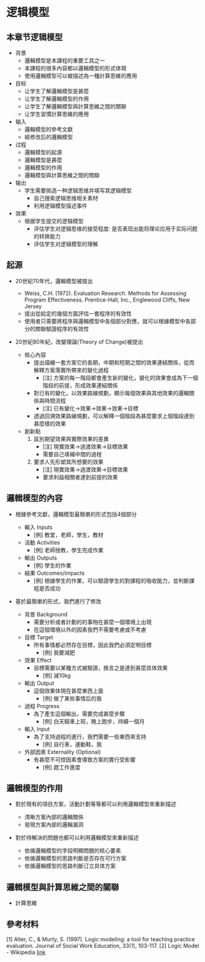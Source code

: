 # 逻辑模型

## 本章节逻辑模型

* 背景
    * 邏輯模型是本課程的重要工具之一
    * 本課程的很多內容都以邏輯模型的形式体現
    * 使用邏輯模型可以被描述為一種計算思維的應用
* 目标
    * 让学生了解邏輯模型是甚麼
    * 让学生了解邏輯模型的作用
    * 让学生了解邏輯模型與計算思維之間的關聯
    * 让学生習慣計算思維的應用
* 输入
    * 邏輯模型的參考文獻
    * 經修改后的邏輯模型
* 过程
    * 邏輯模型的起源
    * 邏輯模型是甚麼
    * 邏輯模型的作用
    * 邏輯模型與計算思維之間的關聯
* 输出
    * 学生需要挑选一种逻辑思维并填写其逻辑模型
        * 自己搜索逻辑思维相关素材
        * 利用逻辑模型描述事件
* 效果
    * 根据学生提交的逻辑模型
        * 评估学生对逻辑思维的接受程度: 是否表现出能将理论应用于实际问题的转换能力
        * 评估学生对逻辑模型的理解

## 起源

* 20世紀70年代，邏輯模型被提出
    * Weiss, C.H. (1972). Evaluation Research. Methods for Assessing Program Effectiveness. Prentice-Hall, Inc., Englewood Cliffs, New Jersey
    * 提出從給定的幾個方面評估一套程序的有效性
    * 使用者只需要將程序與邏輯模型中各個部分對應，就可以根據模型中各部分的關聯驗證程序的有效性

* 20世紀80年紀，改變理論(Theory of Change)被提出
    * 核心內容
        * 提出描繪一套方案它的長期，中期和短期之間的效果連結關係，從而解釋方案落實所帶來的變化過程
            * [注] 方案的每一階段都會產生新的變化，變化的效果會成為下一個階段的前提，形成效果連結關係
        * 對已有的變化，以效果路線規劃，顯示每個效果與其他效果的邏輯關係與時間流程
            * [注] 已有變化->效果->效果->效果->目標
        * 透過回溯效果路線規劃，可以解釋一個階段為甚麼要求上個階段達到甚麼樣的效果
    * 創新點
        1. 區別期望效果與實際效果的差異
            * [注] 現實效果->過渡效果->目標效果
            * 需要自己填補中間的過桯
        2. 要求人先形塑其所想要的效果
            * [注] 現實效果->過渡效果->目標效果
            * 要求利益相關者達到前提的效果

## 邏輯模型的內容

* 根據參考文獻，邏輯模型最簡單的形式包括4個部分
    * 輸入 Inputs
        * [例] 教堂，老師，學生，教材
    * 活動 Activities
        * [例] 老師授教，學生完成作業
    * 輸出 Outputs
        * [例] 學生的作業
    * 結果 Outcomes/impacts
        * [例] 根據學生的作業，可以驗證學生的對課程的吸收能力，並判斷課程是否成功

* 基於最簡單的形式，我們進行了修改
    * 背景 Background
        * 需要分析或者計劃的的事物在甚麼一個環境上出現
        * 在這個環境以外的因素我們不需要考慮或不考慮
    * 目標 Target
        * 所有事情都必然存在目標，因此我們必須定明目標
            * [例] 我要減肥
    * 效果 Effect
        * 目標需要以某種方式被驗證，換言之是達到甚麼具体效果
            * [例] 減10kg
    * 輸出 Output
        * 這個效果体現在甚麼東西上面
            * [例] 做了某些事情后的我
    * 過程 Progress
        * 為了產生這個輸出，需要完成甚麼步驟
            * [例] 白天騎車上班，晚上跑步，持續一個月
    * 輸入 Input
        * 為了支持過程的進行，我們需要一些東西來支持
            * [例] 自行車，運動鞋，我
    * 外部因素 Externality (Optional)
        * 有甚麼不可控因素會導致方案的實行受影響
            * [例] 趕工作進度

## 邏輯模型的作用

* 對於現有的項目方案，活動計劃等等都可以利用邏輯模型來重新描述
    * 清晰方案內部的邏輯關係
    * 發現方案內部的邏輯漏洞

* 對於待解決的問題也都可以利用邏輯模型來重新描述
    * 依循邏輯模型的字段明顯問題的核心要素
    * 依循邏輯模型的思路判斷是否存在可行方案
    * 依循邏輯模型的思路判斷订立具体方案

## 邏輯模型與計算思維之間的關聯

* 計算思維

## 參考材料

[1] Alter, C., & Murty, S. (1997). Logic modeling: a tool for teaching practice evaluation. Journal of Social Work Education, 33(1), 103-117.
[2] Logic Model - Wikipedia [link](https://en.wikipedia.org/wiki/Logic_model)

